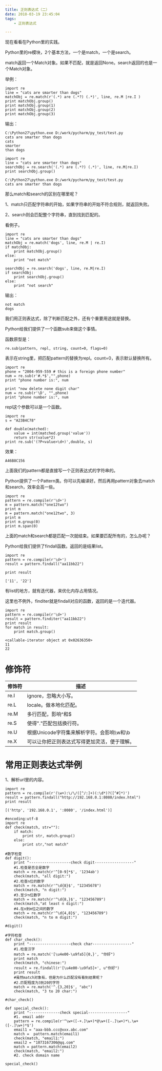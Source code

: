 ```yaml
---
title: 正则表达式（二）
date: 2018-03-19 23:45:04
tags:
	- 正则表达式

---
```




现在看看在Python里的实践。

Python里的re模块，2个基本方法，一个是match，一个是search。

match返回一个Match对象。如果不匹配，就是返回None。search返回的也是一个Match对象。

举例：

```
import re
line = "cats are smarter than dogs"
matchObj = re.match(r'(.*) are (.*?) (.*)', line, re.M |re.I )
print matchObj.group()
print matchObj.group(1)
print matchObj.group(2)
print matchObj.group(3)
```

输出：

```
C:\Python27\python.exe D:/work/pycharm/py_test/test.py
cats are smarter than dogs
cats
smarter
than dogs
```



```
import re
line = "cats are smarter than dogs"
searchObj = re.search('(.*) are (.*?) (.*)', line, re.M|re.I)
print searchObj.group()
```

```
C:\Python27\python.exe D:/work/pycharm/py_test/test.py
cats are smarter than dogs
```



那么match和search的区别在哪里呢？

1、match只匹配字符串的开始，如果字符串的开始不符合规则，就返回失败。

2、search则会匹配整个字符串，直到找到匹配的。

看例子。

```
import re
line = "cats are smarter than dogs"
matchObj = re.match('dogs', line, re.M | re.I)
if matchObj:
    print matchObj.group()
else:
    print "not match"

searchObj = re.search('dogs', line, re.M|re.I)
if searchObj:
    print searchObj.group()
else:
    print "not search"
```

输出：

```
not match
dogs
```



我们用正则表达式，除了判断匹配之外，还有个重要用途就是替换。

Python给我们提供了一个函数sub来做这个事情。

函数原型是：

```
re.sub(pattern, repl, string, count=0, flags=0)
```

表示在string里，把匹配pattern的替换为repl。count=0，表示默认替换所有。

```
import re
phone = "2004-959-559 # this is a foreign phone number"
num = re.sub(r'#.*$',"",phone)
print "phone number is:", num

print "now delete none digit char"
num = re.sub(r'\D', "",phone)
print "phone number is:", num
```

repl这个参数可以是一个函数。

```
import re
s = "A23B4C78"

def double(matched):
    value = int(matched.group('value'))
    return str(value*2)
print re.sub('(?P<value>\d+)',double, s)
```

效果：

```
A46B8C156
```



上面我们的pattern都是直接写一个正则表达式的字符串的。

Python提供了一个Pattern类。你可以先编译好。然后再用pattern对象去match和search，效率会高一些。

```
import re
pattern = re.compile(r'\d+')
m = pattern.match("one12two")
print m
m = pattern.match("one12two", 3)
print m
print m.group(0)
print m.span(0)
```

上面的match和search都是匹配一次就结束。如果要匹配所有的，怎么办呢？

Python给我们提供了findall函数。返回的是结果list。

```
import re
pattern = re.compile(r'\d+')
result = pattern.findall("aa11bb22")

print result
```

```
['11', '22']
```

有list的地方，就有迭代器，来优化内存占用情况。

这里也不例外，finditer就是findall对应的函数，返回的是一个迭代器。

```
import re
pattern = re.compile(r'\d+')
result = pattern.finditer("aa11bb22")
print result
for match in result:
    print match.group()
```

```
<callable-iterator object at 0x02636350>
11
22
```

# 修饰符

| 修饰符  | 描述                         |
| ---- | -------------------------- |
| re.I | ignore，忽略大小写。              |
| re.L | locale。做本地化匹配。             |
| re.M | 多行匹配，影响^和$                 |
| re.S | 使得"."匹配包括换行符。              |
| re.U | 根据Unicode字符集来解析字符。会影响\w和\b |
| re.X | 可以让你把正则表达式写得更加灵活，便于理解。     |

# 常用正则表达式举例

1、解析url里的内容。

```
import re
pattern = re.compile(r'(\w+):\/\/([^/:]+)(:\d*)?([^#]*)')
result = pattern.findall("http://192.168.0.1:8080/index.html")
print result
```

```
[('http', '192.168.0.1', ':8080', '/index.html')]
```



```
#encoding:utf-8
import re
def check(match, str=""):
    if match:
        print str, match.group()
    else:
        print str,"not match"

#数字检查
def digit():
    print "-------------------check digit------------------"
    #1.检查是否全是数字
    match = re.match(r'^[0-9]*$', '1234ab')
    check(match, "all digit:")
    #2.检查n位的数字
    match = re.match(r'^\d{8}$', "12345678")
    check(match, "n digit:")
    #3.至少n位数字
    match = re.match(r'^\d{8,}$', "123456789")
    check(match,"at least n digit:")
    #4.在n到m位之间的数字
    match = re.match(r'^\d{4,8}$', "123456789")
    check(match, "n to m digit:")

#digit()

#字符检查
def char_check():
    print "-------------------check char------------------"
    #1.检查汉字
    match = re.match('[\u4e00-\u9fa5]{0,}', "你好")
    print match
    check(match, "chinese:")
    result = re.findall(r'[\u4e00-\u9fa5]+', u"你好")
    print result
    #虽然match对象有，但是为什么匹配没有看到结果呢？
    #2.匹配程度为3到20的字符
    match = re.match('^.{3,20}$', "abc")
    check(match, "3 to 20 char:")

#char_check()

def special_check():
    print "--------------check special------------------"
    #1. email addr
    pattern = re.compile(r'^\w+([-+.]\w+)*@\w+([-.]\w+)*\.\w+([-.]\w+)*$')
    email1 = "aaa-bbb.ccc@xxx.abc.com"
    match =  pattern.match(email1)
    check(match, "email1:")
    email2 = "1073167306@qq.com"
    match = pattern.match(email2)
    check(match, "email2:")
    #2. check domain name
    
special_check()

```

